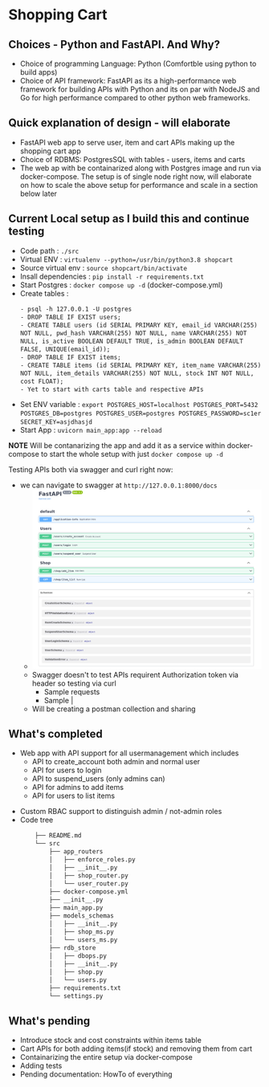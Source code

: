 # Shopping Cart 

## Choices - Python and FastAPI. And Why?
* Choice of programming Language: Python (Comfortble using python to build apps)
* Choice of API framework: FastAPI as its a high-performance web framework for building APIs with Python and its on par with NodeJS and Go for high performance compared to other python web frameworks.

## Quick explanation of design - will elaborate
* FastAPI web app to serve user, item and cart APIs making up the shopping cart app
* Choice of RDBMS: PostgresSQL with tables - users, items and carts
* The web ap with be containarized along with Postgres image and run via docker-compose. The setup is of single node right now, will elaborate on how to scale the above setup for performance and scale in a section below later

## Current Local setup as I build this and continue testing
* Code path           : `./src`
* Virtual ENV         : `virtualenv --python=/usr/bin/python3.8 shopcart`
* Source virtual env  : `source shopcart/bin/activate`
* Insall dependencies : `pip install -r requirements.txt`
* Start Postgres      : `docker compose up -d`  (docker-compose.yml)
* Create tables       : 
    ```
    - psql -h 127.0.0.1 -U postgres
    - DROP TABLE IF EXIST users;
    - CREATE TABLE users (id SERIAL PRIMARY KEY, email_id VARCHAR(255) NOT NULL, pwd_hash VARCHAR(255) NOT NULL, name VARCHAR(255) NOT NULL, is_active BOOLEAN DEFAULT TRUE, is_admin BOOLEAN DEFAULT FALSE, UNIQUE(email_id));
    - DROP TABLE IF EXIST items;
    - CREATE TABLE items (id SERIAL PRIMARY KEY, item_name VARCHAR(255) NOT NULL, item_details VARCHAR(255) NOT NULL, stock INT NOT NULL, cost FLOAT);
    - Yet to start with carts table and respective APIs
    ```
* Set ENV variable    : `export POSTGRES_HOST=localhost POSTGRES_PORT=5432 POSTGRES_DB=postgres POSTGRES_USER=postgres POSTGRES_PASSWORD=sc1er SECRET_KEY=asjdhasjd`
* Start App           : `uvicorn main_app:app --reload`

**NOTE** Will be contanarizing the app and add it as a service within docker-compose to start the whole setup with just `docker compose up -d`


Testing APIs both via swagger and curl right now:
* we can navigate to swagger at `http://127.0.0.1:8000/docs`
    - ![swagger image](https://github.com/figsbt/shopping-cart/blob/master/src/swagger.png?raw=true)
    - Swagger doesn't to test APIs requirent Authorization token via header so testing via curl
        - Sample requests
        - Sample | 
    - Will be creating a postman collection and sharing


##  What's completed
- Web app with API support for all usermanagement which includes 
    - API to create_account both admin and normal user
    - API for users to login
    - API to suspend_users (only admins can)
    - API for admins to add items
    - API for users to list items
* Custom RBAC support to distinguish admin / not-admin roles
* Code tree
    ```
        ├── README.md
        └── src
            ├── app_routers
            │   ├── enforce_roles.py
            │   ├── __init__.py
            │   ├── shop_router.py
            │   └── user_router.py
            ├── docker-compose.yml
            ├── __init__.py
            ├── main_app.py
            ├── models_schemas
            │   ├── __init__.py
            │   ├── shop_ms.py
            │   └── users_ms.py
            ├── rdb_store
            │   ├── dbops.py
            │   ├── __init__.py
            │   ├── shop.py
            │   └── users.py
            ├── requirements.txt
            └── settings.py
    ```


## What's pending
* Introduce stock and cost constraints within items table
* Cart APIs for both adding items(if stock) and removing them from cart
* Containarizing the entire setup via docker-compose
* Adding tests
* Pending documentation: HowTo of everything

